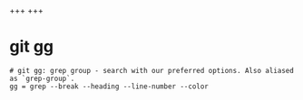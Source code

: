 +++
+++

# git gg

```gitconfig
# git gg: grep group - search with our preferred options. Also aliased as `grep-group`.
gg = grep --break --heading --line-number --color
```
